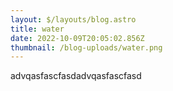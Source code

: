 ```yaml
---
layout: $/layouts/blog.astro
title: water
date: 2022-10-09T20:05:02.856Z
thumbnail: /blog-uploads/water.png
---
```

a﻿dvqasfascfasda﻿dvqasfascfasd